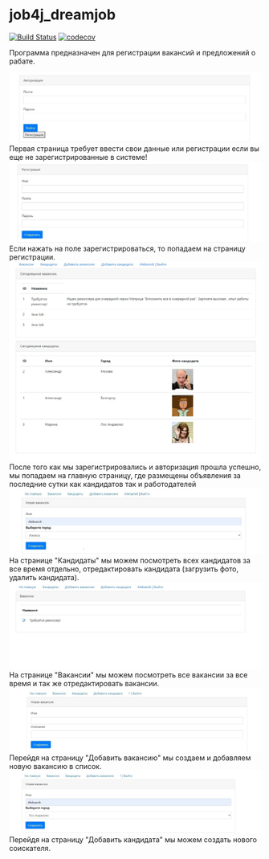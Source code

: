 # job4j_dreamjob

[![Build Status](https://app.travis-ci.com/AleksanrMo/job4j_dreamjob.svg?branch=main)](https://app.travis-ci.com/AleksanrMo/job4j_dreamjob)
[![codecov](https://codecov.io/gh/AleksanrMo/job4j_dreamjob/branch/master/graph/badge.svg?token=YYHVKLNXEO)](https://codecov.io/gh/AleksanrMo/job4j_dreamjob)


Программа предназначен для регистрации вакансий и предложений о рабате.


![alt text](images/entr.jpg)
Первая страница требует ввести свои данные или регистрации если вы еще не зарегистрированные в системе!
![alt text](images/reg.jpg)
Если нажать на поле зарегистрироваться, то попадаем на страницу регистрации.
![alt text](images/first.jpg)
После того как мы зарегистрировались и авторизация прошла успешно, мы попадаем на главную страницу, где
размещены объявления за последние сутки как кандидатов так и работодателей
![alt text](images/candidate.jpg)
На странице "Кандидаты" мы можем посмотреть всех кандидатов за все время отдельно, отредактировать кандидата (загрузить
фото, удалить кандидата).
![alt text](images/posts.jpg)
На странице "Вакансии" мы можем посмотреть все вакансии за все время и так же отредактировать вакансии.
![alt text](images/editpost.jpg)
Перейдя на страницу "Добавить вакансию" мы создаем и добавляем новую вакансию в список.
![alt text](images/editcand.jpg)
Перейдя на страницу "Добавить кандидата" мы можем создать нового соискателя.





